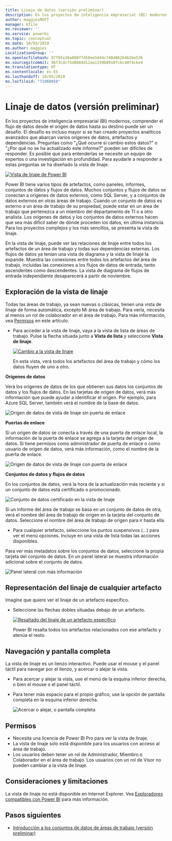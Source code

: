 ```yaml
---
title: Linaje de datos (versión preliminar)
description: En los proyectos de inteligencia empresarial (BI) modernos, comprender el flujo de datos desde el origen de datos hasta su destino es un desafío clave para muchos clientes.
author: maggiesMSFT
manager: kfile
ms.reviewer: ''
ms.service: powerbi
ms.topic: conceptual
ms.date: 10/03/2019
ms.author: maggies
LocalizationGroup: ''
ms.openlocfilehash: 87f0fe20a88077d58ee5d44c748d86264b2be536
ms.sourcegitcommit: 9bf3cdcf5d8b8dd12aa1339b8910fcbc40f4cbe4
ms.translationtype: HT
ms.contentlocale: es-ES
ms.lasthandoff: 10/05/2019
ms.locfileid: "71968858"
---
```

# <a name="data-lineage-preview"></a>Linaje de datos (versión preliminar)
En los proyectos de inteligencia empresarial (BI) modernos, comprender el flujo de datos desde el origen de datos hasta su destino puede ser un desafío. El desafío es incluso mayor si se han creado proyectos analíticos avanzados que abarcan varios orígenes de datos, artefactos y dependencias.  Preguntas como "¿Qué ocurre si cambio estos datos?" o "¿Por qué no se ha actualizado este informe?" pueden ser difíciles de responder. Es posible que para entenderlas se necesite un equipo de expertos o una investigación en profundidad. Para ayudarle a responder a estas preguntas se ha diseñado la vista de linaje.

[ ![Vista de linaje de Power BI](media/service-data-lineage/power-bi-lineage-view-cropped.png) ](media/service-data-lineage/power-bi-lineage-view-full-size.png#lightbox)
 
Power BI tiene varios tipos de artefactos, como paneles, informes, conjuntos de datos y flujos de datos. Muchos conjuntos y flujos de datos se conectan a orígenes de datos externos, como SQL Server, y a conjuntos de datos externos en otras áreas de trabajo. Cuando un conjunto de datos es externo a un área de trabajo de su propiedad, puede estar en un área de trabajo que pertenezca a un miembro del departamento de TI o a otro analista. Los orígenes de datos y los conjuntos de datos externos hacen que sea más difícil saber de dónde proceden los datos, en última instancia. Para los proyectos complejos y los más sencillos, se presenta la vista de linaje. 

En la vista de linaje, puede ver las relaciones de linaje entre todos los artefactos de un área de trabajo y todas sus dependencias externas. Los flujos de datos ya tenían una vista de diagrama y la vista de linaje la expande. Muestra las conexiones entre todos los artefactos del área de trabajo, incluidas las conexiones a los flujos de datos de entrada, tanto ascendentes como descendentes. La vista de diagrama de flujos de entrada independiente desaparecerá a partir de noviembre.

## <a name="explore-lineage-view"></a>Exploración de la vista de linaje

Todas las áreas de trabajo, ya sean nuevas o clásicas, tienen una vista de linaje de forma automática, excepto Mi área de trabajo. Para verla, necesita al menos un rol de colaborador en el área de trabajo. Para más información, vea [Permisos](#permissions) en este artículo. 

- Para acceder a la vista de linaje, vaya a la vista de lista de áreas de trabajo. Pulse la flecha situada junto a **Vista de lista** y seleccione **Vista de linaje**.

    [ ![Cambio a la vista de linaje](media/service-data-lineage/power-bi-lineage-list-view-cropped.png) ](media/service-data-lineage/power-bi-lineage-list-view.png#lightbox)

    En esta vista, verá todos los artefactos del área de trabajo y cómo los datos fluyen de uno a otro.

**Orígenes de datos**

Verá los orígenes de datos de los que obtienen sus datos los conjuntos de datos y los flujos de datos. En las tarjetas de origen de datos, verá más información que puede ayudar a identificar el origen. Por ejemplo, para Azure SQL Server, también verá el nombre de la base de datos.

![Origen de datos de vista de linaje sin puerta de enlace](media/service-data-lineage/power-bi-lineage-data-source-no-gateway.png)
 
**Puertas de enlace**

Si un origen de datos se conecta a través de una puerta de enlace local, la información de la puerta de enlace se agrega a la tarjeta del origen de datos. Si tiene permisos como administrador de puerta de enlace o como usuario de origen de datos, verá más información, como el nombre de la puerta de enlace.

![Origen de datos de vista de linaje con puerta de enlace](media/service-data-lineage/power-bi-lineage-data-source-with-gateway.png)

**Conjuntos de datos y flujos de datos**
 
En los conjuntos de datos, verá la hora de la actualización más reciente y si un conjunto de datos está certificado o promocionado.

![Conjunto de datos certificado en la vista de linaje](media/service-data-lineage/power-bi-lineage-external-certified-dataset.png)
 
Si un informe del área de trabajo se basa en un conjunto de datos de otra, verá el nombre del área de trabajo de origen en la tarjeta del conjunto de datos. Seleccione el nombre del área de trabajo de origen para ir hasta ella.
 
- Para cualquier artefacto, seleccione los puntos suspensivos (...) para ver el menú opciones. Incluye en una vista de lista todas las acciones disponibles.
  
Para ver más metadatos sobre los conjuntos de datos, seleccione la propia tarjeta del conjunto de datos. En un panel lateral se muestra información adicional sobre el conjunto de datos.

![Panel lateral con más información](media/service-data-lineage/power-bi-lineage-side-pane.png)
 
## <a name="show-lineage-for-any-artifact"></a>Representación del linaje de cualquier artefacto 

Imagine que quiere ver el linaje de un artefacto específico.

- Seleccione las flechas dobles situadas debajo de un artefacto.

    [ ![Resaltado del linaje de un artefacto específico](media/service-data-lineage/power-bi-lineage-highlight-cropped.png) ](media/service-data-lineage/power-bi-lineage-highlight-full-size.png#lightbox)

    Power BI resalta todos los artefactos relacionados con ese artefacto y atenúa el resto. 

## <a name="navigation-and-full-screen"></a>Navegación y pantalla completa 

La vista de linaje es un lienzo interactivo. Puede usar el mouse y el panel táctil para navegar por el lienzo, y acercar o alejar la vista.  

- Para acercar y alejar la vista, use el menú de la esquina inferior derecha, o bien el mouse o el panel táctil. 

- Para tener más espacio para el propio gráfico, use la opción de pantalla completa en la esquina inferior derecha. 

    ![Acercar o alejar, o pantalla completa](media/service-data-lineage/power-bi-lineage-zoom-full-screen.png)

## <a name="permissions"></a>Permisos

- Necesita una licencia de Power BI Pro para ver la vista de linaje.
- La vista de linaje solo está disponible para los usuarios con acceso al área de trabajo.
- Los usuarios deben tener un rol de Administrador, Miembro o Colaborador en el área de trabajo. Los usuarios con un rol de Visor no pueden cambiar a la vista de linaje.

## <a name="considerations-and-limitations"></a>Consideraciones y limitaciones

La vista de linaje no está disponible en Internet Explorer. Vea [Exploradores compatibles con Power BI](power-bi-browsers.md) para más información.

## <a name="next-steps"></a>Pasos siguientes

- [Introducción a los conjuntos de datos de áreas de trabajo (versión preliminar)](service-datasets-across-workspaces.md)

